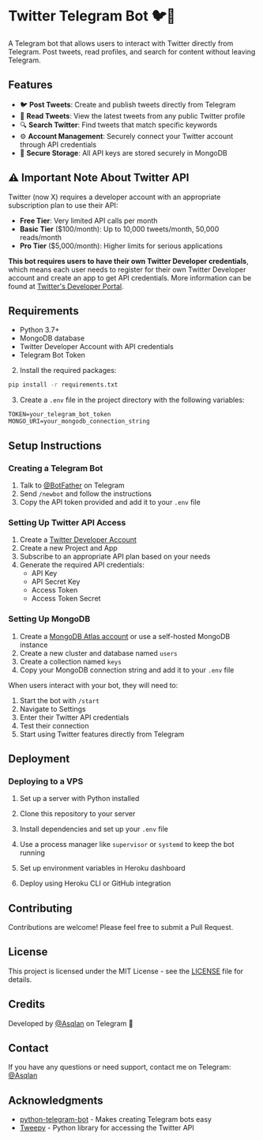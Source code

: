 # Twitter Telegram Bot 🐦💬

A Telegram bot that allows users to interact with Twitter directly from Telegram. Post tweets, read profiles, and search for content without leaving Telegram.

## Features

* 🐦 **Post Tweets**: Create and publish tweets directly from Telegram
* 📖 **Read Tweets**: View the latest tweets from any public Twitter profile
* 🔍 **Search Twitter**: Find tweets that match specific keywords
* ⚙️ **Account Management**: Securely connect your Twitter account through API credentials
* 🔐 **Secure Storage**: All API keys are stored securely in MongoDB

## ⚠️ Important Note About Twitter API

Twitter (now X) requires a developer account with an appropriate subscription plan to use their API:

* **Free Tier**: Very limited API calls per month
* **Basic Tier** ($100/month): Up to 10,000 tweets/month, 50,000 reads/month
* **Pro Tier** ($5,000/month): Higher limits for serious applications

**This bot requires users to have their own Twitter Developer credentials**, which means each user needs to register for their own Twitter Developer account and create an app to get API credentials. More information can be found at [Twitter's Developer Portal](https://developer.twitter.com/en/portal/products).


## Requirements

* Python 3.7+
* MongoDB database
* Twitter Developer Account with API credentials
* Telegram Bot Token



2. Install the required packages:

```bash
pip install -r requirements.txt
```

3. Create a `.env` file in the project directory with the following variables:

```
TOKEN=your_telegram_bot_token
MONGO_URI=your_mongodb_connection_string
```

## Setup Instructions

### Creating a Telegram Bot

1. Talk to [@BotFather](https://t.me/BotFather) on Telegram
2. Send `/newbot` and follow the instructions
3. Copy the API token provided and add it to your `.env` file

### Setting Up Twitter API Access

1. Create a [Twitter Developer Account](https://developer.twitter.com/en/apply-for-access)
2. Create a new Project and App
3. Subscribe to an appropriate API plan based on your needs
4. Generate the required API credentials:
   * API Key
   * API Secret Key
   * Access Token
   * Access Token Secret

### Setting Up MongoDB

1. Create a [MongoDB Atlas account](https://www.mongodb.com/cloud/atlas/register) or use a self-hosted MongoDB instance
2. Create a new cluster and database named `users`
3. Create a collection named `keys`
4. Copy your MongoDB connection string and add it to your `.env` file


When users interact with your bot, they will need to:

1. Start the bot with `/start`
2. Navigate to Settings
3. Enter their Twitter API credentials
4. Test their connection
5. Start using Twitter features directly from Telegram

## Deployment

### Deploying to a VPS

1. Set up a server with Python installed
2. Clone this repository to your server
3. Install dependencies and set up your `.env` file
4. Use a process manager like `supervisor` or `systemd` to keep the bot running


2. Set up environment variables in Heroku dashboard
3. Deploy using Heroku CLI or GitHub integration

## Contributing

Contributions are welcome! Please feel free to submit a Pull Request.

## License

This project is licensed under the MIT License - see the [LICENSE](LICENSE) file for details.

## Credits

Developed by [@Asqlan](https://t.me/Asqlan) on Telegram 💬

## Contact

If you have any questions or need support, contact me on Telegram: [@Asqlan](https://t.me/Asqlan)

## Acknowledgments

* [python-telegram-bot](https://github.com/python-telegram-bot/python-telegram-bot) - Makes creating Telegram bots easy
* [Tweepy](https://www.tweepy.org/) - Python library for accessing the Twitter API
